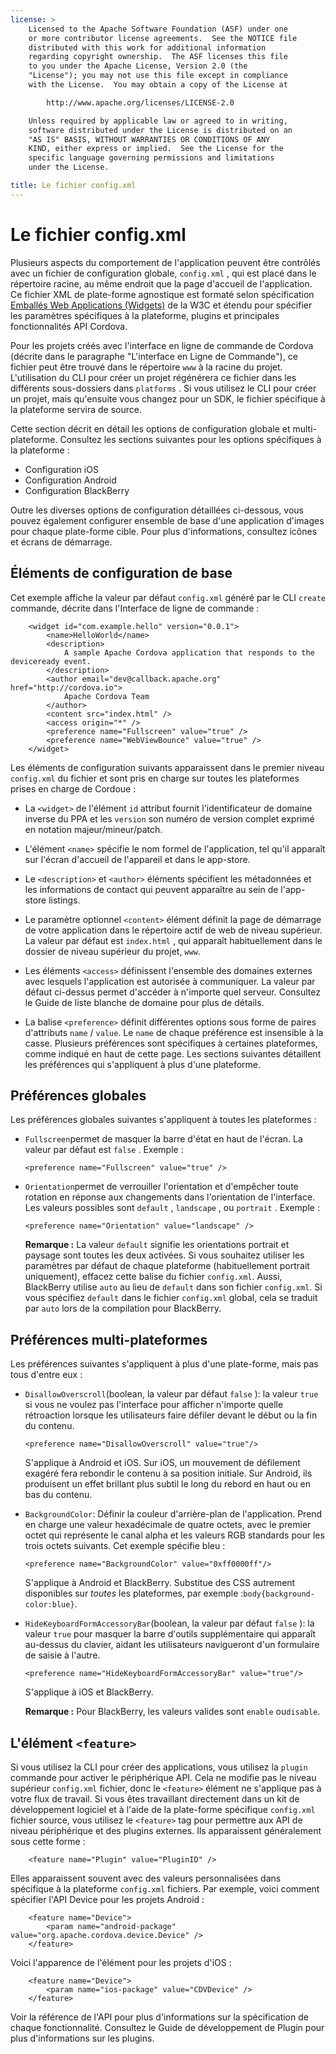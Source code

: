 ```yaml
---
license: >
    Licensed to the Apache Software Foundation (ASF) under one
    or more contributor license agreements.  See the NOTICE file
    distributed with this work for additional information
    regarding copyright ownership.  The ASF licenses this file
    to you under the Apache License, Version 2.0 (the
    "License"); you may not use this file except in compliance
    with the License.  You may obtain a copy of the License at

        http://www.apache.org/licenses/LICENSE-2.0

    Unless required by applicable law or agreed to in writing,
    software distributed under the License is distributed on an
    "AS IS" BASIS, WITHOUT WARRANTIES OR CONDITIONS OF ANY
    KIND, either express or implied.  See the License for the
    specific language governing permissions and limitations
    under the License.

title: Le fichier config.xml
---
```


# Le fichier config.xml

Plusieurs aspects du comportement de l'application peuvent être contrôlés avec un fichier de configuration globale, `config.xml` , qui est placé dans le répertoire racine, au même endroit que la page d'accueil de l'application. Ce fichier XML de plate-forme agnostique est formaté selon spécification [Emballés Web Applications (Widgets)][1] de la W3C et étendu pour spécifier les paramètres spécifiques à la plateforme, plugins et principales fonctionnalités API Cordova.

 [1]: http://www.w3.org/TR/widgets/

Pour les projets créés avec l'interface en ligne de commande de Cordova (décrite dans le paragraphe "L'interface en Ligne de Commande"), ce fichier peut être trouvé dans le répertoire `www` à la racine du projet. L'utilisation du CLI pour créer un projet régénérera ce fichier dans les différents sous-dossiers dans `platforms` . Si vous utilisez le CLI pour créer un projet, mais qu'ensuite vous changez pour un SDK, le fichier spécifique à la plateforme servira de source.

Cette section décrit en détail les options de configuration globale et multi-plateforme. Consultez les sections suivantes pour les options spécifiques à la plateforme :

*   Configuration iOS
*   Configuration Android
*   Configuration BlackBerry

Outre les diverses options de configuration détaillées ci-dessous, vous pouvez également configurer ensemble de base d'une application d'images pour chaque plate-forme cible. Pour plus d'informations, consultez icônes et écrans de démarrage.

## Éléments de configuration de base

Cet exemple affiche la valeur par défaut `config.xml` généré par le CLI `create` commande, décrite dans l'Interface de ligne de commande :

        <widget id="com.example.hello" version="0.0.1">
            <name>HelloWorld</name>
            <description>
                A sample Apache Cordova application that responds to the deviceready event.
            </description>
            <author email="dev@callback.apache.org" href="http://cordova.io">
                Apache Cordova Team
            </author>
            <content src="index.html" />
            <access origin="*" />
            <preference name="Fullscreen" value="true" />
            <preference name="WebViewBounce" value="true" />
        </widget>
    

<!-- QUERY: is WebViewBounce superseded by DisallowOverscroll? -->

Les éléments de configuration suivants apparaissent dans le premier niveau `config.xml` du fichier et sont pris en charge sur toutes les plateformes prises en charge de Cordoue :

*   La `<widget>` de l'élément `id` attribut fournit l'identificateur de domaine inverse du PPA et les `version` son numéro de version complet exprimé en notation majeur/mineur/patch.

*   L'élément `<name>` spécifie le nom formel de l'application, tel qu'il apparaît sur l'écran d'accueil de l'appareil et dans le app-store.

*   Le `<description>` et `<author>` éléments spécifient les métadonnées et les informations de contact qui peuvent apparaître au sein de l'app-store listings.

*   Le paramètre optionnel `<content>` élément définit la page de démarrage de votre application dans le répertoire actif de web de niveau supérieur. La valeur par défaut est `index.html` , qui apparaît habituellement dans le dossier de niveau supérieur du projet, `www`.

*   Les éléments `<access>` définissent l'ensemble des domaines externes avec lesquels l'application est autorisée à communiquer. La valeur par défaut ci-dessus permet d'accéder à n'importe quel serveur. Consultez le Guide de liste blanche de domaine pour plus de détails.

*   La balise `<preference>` définit différentes options sous forme de paires d'attributs `name` / `value`. Le `name` de chaque préférence est insensible à la casse. Plusieurs préférences sont spécifiques à certaines plateformes, comme indiqué en haut de cette page. Les sections suivantes détaillent les préférences qui s'appliquent à plus d'une plateforme.

## Préférences globales

Les préférences globales suivantes s'appliquent à toutes les plateformes :

*   `Fullscreen`permet de masquer la barre d'état en haut de l'écran. La valeur par défaut est `false` . Exemple :
    
        <preference name="Fullscreen" value="true" />
        

*   `Orientation`permet de verrouiller l'orientation et d'empêcher toute rotation en réponse aux changements dans l'orientation de l'interface. Les valeurs possibles sont `default` , `landscape` , ou `portrait` . Exemple :
    
        <preference name="Orientation" value="landscape" />
        
    
    **Remarque :** La valeur `default` signifie les orientations portrait et paysage sont toutes les deux activées. Si vous souhaitez utiliser les paramètres par défaut de chaque plateforme (habituellement portrait uniquement), effacez cette balise du fichier `config.xml`. Aussi, BlackBerry utilise `auto` au lieu de `default` dans son fichier `config.xml`. Si vous spécifiez `default` dans le fichier `config.xml` global, cela se traduit par `auto` lors de la compilation pour BlackBerry.

## Préférences multi-plateformes

Les préférences suivantes s'appliquent à plus d'une plate-forme, mais pas tous d'entre eux :

*   `DisallowOverscroll`(boolean, la valeur par défaut `false` ): la valeur `true` si vous ne voulez pas l'interface pour afficher n'importe quelle rétroaction lorsque les utilisateurs faire défiler devant le début ou la fin du contenu.
    
        <preference name="DisallowOverscroll" value="true"/>
        
    
    S'applique à Android et iOS. Sur iOS, un mouvement de défilement exagéré fera rebondir le contenu à sa position initiale. Sur Android, ils produisent un effet brillant plus subtil le long du rebord en haut ou en bas du contenu.

*   `BackgroundColor`: Définir la couleur d'arrière-plan de l'application. Prend en charge une valeur hexadécimale de quatre octets, avec le premier octet qui représente le canal alpha et les valeurs RGB standards pour les trois octets suivants. Cet exemple spécifie bleu :
    
        <preference name="BackgroundColor" value="0xff0000ff"/>
        
    
    S'applique à Android et BlackBerry. Substitue des CSS autrement disponibles sur *toutes* les plateformes, par exemple :`body{background-color:blue}`.

*   `HideKeyboardFormAccessoryBar`(boolean, la valeur par défaut `false` ): la valeur `true` pour masquer la barre d'outils supplémentaire qui apparaît au-dessus du clavier, aidant les utilisateurs navigueront d'un formulaire de saisie à l'autre.
    
        <preference name="HideKeyboardFormAccessoryBar" value="true"/>
        
    
    S'applique à iOS et BlackBerry.
    
    **Remarque :** Pour BlackBerry, les valeurs valides sont `enable` ou`disable`.

## L'élément `<feature>`

Si vous utilisez la CLI pour créer des applications, vous utilisez la `plugin` commande pour activer le périphérique API. Cela ne modifie pas le niveau supérieur `config.xml` fichier, donc le `<feature>` élément ne s'applique pas à votre flux de travail. Si vous êtes travaillant directement dans un kit de développement logiciel et à l'aide de la plate-forme spécifique `config.xml` fichier source, vous utilisez le `<feature>` tag pour permettre aux API de niveau périphérique et des plugins externes. Ils apparaissent généralement sous cette forme :

        <feature name="Plugin" value="PluginID" />
    

Elles apparaissent souvent avec des valeurs personnalisées dans spécifique à la plateforme `config.xml` fichiers. Par exemple, voici comment spécifier l'API Device pour les projets Android :

        <feature name="Device">
            <param name="android-package" value="org.apache.cordova.device.Device" />
        </feature>
    

Voici l'apparence de l'élément pour les projets d'iOS :

        <feature name="Device">
            <param name="ios-package" value="CDVDevice" />
        </feature>
    

Voir la référence de l'API pour plus d'informations sur la spécification de chaque fonctionnalité. Consultez le Guide de développement de Plugin pour plus d'informations sur les plugins.
